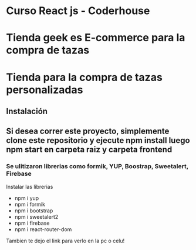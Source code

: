 # Curso React js - Coderhouse


# <h1>Tienda geek es E-commerce para la compra de tazas</h1>

<h1>Tienda para la compra de tazas personalizadas</h1>



<h2>Instalación <h2>
<p>Si desea correr este proyecto, simplemente clone este repositorio y ejecute npm install luego npm start en carpeta raiz y carpeta frontend</p>
<h3>Se ulitizaron librerias como formik, YUP, Boostrap, Sweetalert, Firebase</h3>

<p>Instalar las librerias</p>
<ul>
<li>npm i yup </li>
<li>npm i formik</li>
<li>npm i bootstrap</li>
<li>npm i sweetalert2</li>
<li>npm i firebase</li>
<li>npm i react-router-dom</li>
</ul>

<p>Tambien te dejo el link para verlo en la pc o celu!</p>



